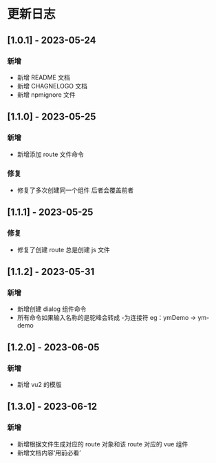 # 更新日志

## [1.0.1] - 2023-05-24

### 新增

- 新增 README 文档
- 新增 CHAGNELOGO 文档
- 新增 npmignore 文件

## [1.1.0] - 2023-05-25

### 新增

- 新增添加 route 文件命令

### 修复

- 修复了多次创建同一个组件 后者会覆盖前者

## [1.1.1] - 2023-05-25

### 修复

- 修复了创建 route 总是创建 js 文件

## [1.1.2] - 2023-05-31

### 新增

- 新增创建 dialog 组件命令
- 所有命令如果输入名称的是驼峰会转成 -为连接符 eg：ymDemo -> ym-demo

## [1.2.0] - 2023-06-05

### 新增

- 新增 vu2 的模版

## [1.3.0] - 2023-06-12

### 新增

- 新增根据文件生成对应的 route 对象和该 route 对应的 vue 组件
- 新增文档内容‘用前必看’
